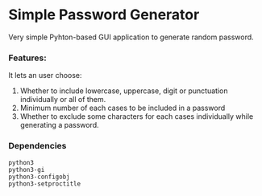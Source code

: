 # Simple Password Generator
Very simple Pyhton-based GUI application to generate random password.

### Features:

It lets an user choose:
1. Whether to include lowercase, uppercase, digit or punctuation individually or all of them.
2. Minimum number of each cases to be included in a password
3. Whether to exclude some characters for each cases individually
while generating a password.

### Dependencies
```
python3
python3-gi
python3-configobj
python3-setproctitle
```